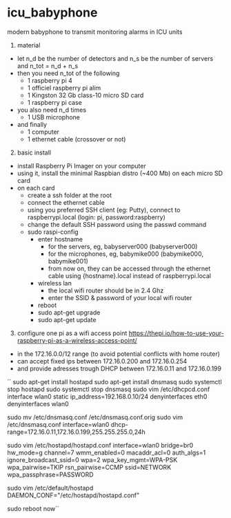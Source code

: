 # icu_babyphone
modern babyphone to transmit monitoring alarms in ICU units

1. material

  - let n_d be the number of detectors and n_s be the number of servers and n_tot = n_d + n_s
  - then you need n_tot of the following
    - 1 raspberry pi 4
    - 1 officiel raspberry pi alim
    - 1 Kingston 32 Gb class-10 micro SD card
    - 1 raspberry pi case
  - you also need n_d times
    - 1 USB microphone
  - and finally
    - 1 computer
    - 1 ethernet cable (crossover or not)

2. basic install 
  - install Raspberry Pi Imager on your computer
  - using it, install the minimal Raspbian distro (~400 Mb) on each micro SD card
  - on each card
    - create a ssh folder at the root
    - connect the ethernet cable
    - using you preferred SSH client (eg: Putty), connect to raspberrypi.local (login: pi, password:raspberry)
    - change the default SSH password using the passwd command
    - sudo raspi-config
      - enter hostname
        - for the servers, eg, babyserver000 (babyserver000)
        - for the microphones, eg, babymike000 (babymike000, babymike001)
        - from now on, they can be accessed through the ethernet cable using {hostname}.local instead of raspberrypi.local
      - wireless lan
        - the local wifi router should be in 2.4 Ghz
        - enter the SSID & password of your local wifi router
      - reboot
      - sudo apt-get upgrade
      - sudo apt-get update
    
3. configure one pi as a wifi access point
https://thepi.io/how-to-use-your-raspberry-pi-as-a-wireless-access-point/
  - in the 172.16.0.0/12 range (to avoid potential conflicts with home router)
  - can accept fixed ips between 172.16.0.200 and 172.16.0.254
  - and provide adresses trough DHCP between 172.16.0.11 and 172.16.0.199
  
  ´´
  sudo apt-get install hostapd
  sudo apt-get install dnsmasq
  sudo systemctl stop hostapd
  sudo systemctl stop dnsmasq
  sudo vim /etc/dhcpcd.conf
    interface wlan0
    static ip_address=192.168.0.10/24
    denyinterfaces eth0
    denyinterfaces wlan0

  sudo mv /etc/dnsmasq.conf /etc/dnsmasq.conf.orig
  sudo vim /etc/dnsmasq.conf
    interface=wlan0
    dhcp-range=172.16.0.11,172.16.0.199,255.255.255.0,24h
  
  sudo vim /etc/hostapd/hostapd.conf
    interface=wlan0
    bridge=br0
    hw_mode=g
    channel=7
    wmm_enabled=0
    macaddr_acl=0
    auth_algs=1
    ignore_broadcast_ssid=0
    wpa=2
    wpa_key_mgmt=WPA-PSK
    wpa_pairwise=TKIP
    rsn_pairwise=CCMP
    ssid=NETWORK
    wpa_passphrase=PASSWORD

  sudo vim /etc/default/hostapd
    DAEMON_CONF="/etc/hostapd/hostapd.conf"
  
  sudo reboot now``
